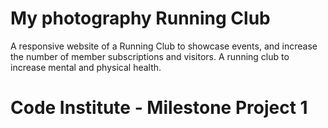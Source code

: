 # My photography Running Club
A responsive website of a Running Club to showcase events, and increase the number of member subscriptions and visitors. A running club to increase mental and physical health. 


# Code Institute - Milestone Project 1
